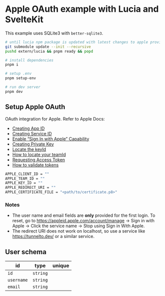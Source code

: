 # Apple OAuth example with Lucia and SvelteKit

This example uses SQLite3 with `better-sqlite3`.

```bash
# until lucia npm package is updated with latest changes to apple provider
git submodule update --init --recursive
pushd extern/lucia && pnpm ready && popd

# install dependencies
pnpm i

# setup .env
pnpm setup-env

# run dev server
pnpm dev
```

## Setup Apple OAuth

OAuth integration for Apple. Refer to Apple Docs:

* [Creating App ID](https://developer.apple.com/help/account/manage-identifiers/register-an-app-id/)
* [Creating Service ID](https://developer.apple.com/help/account/manage-identifiers/register-a-services-id)
* [Enable “Sign In with Apple” Capability](https://developer.apple.com/help/account/manage-identifiers/enable-app-capabilities)
* [Creating Private Key](https://developer.apple.com/help/account/manage-keys/create-a-private-key)
* [Locate the keyId](https://developer.apple.com/help/account/manage-keys/get-a-key-identifier)
* [How to locate your teamId](https://developer.apple.com/help/account/manage-your-team/locate-your-team-id)
* [Requesting Access Token](https://developer.apple.com/documentation/sign_in_with_apple/request_an_authorization_to_the_sign_in_with_apple_server)
* [How to validate tokens](https://developer.apple.com/documentation/sign_in_with_apple/generate_and_validate_tokens)

```bash
APPLE_CLIENT_ID = ""
APPLE_TEAM_ID = ""
APPLE_KEY_ID = ""
APPLE_REDIRECT_URI = ""
APPLE_CERTIFICATE_FILE = "<path/to/certificate.p8>"
```

### Notes
* The user name and email fields are **only** provided for the first login. To reset, go to https://appleid.apple.com/account/manage -> Sign in with Apple -> Click the service name -> Stop using Sign in With Apple.
* The redirect URI does not work on localhost, so use a service like https://tunnelto.dev/ or a similar service.

## User schema

| id         | type     | unique |
|------------| -------- | :----: |
| `id`       | `string` |        |
| `username` | `string` |        |
| `email`    | `string` |        |
